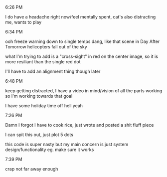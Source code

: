 6:26 PM

I do have a headache right now/feel mentally spent, cat's also distracting me, wants to play

6:34 PM

ooh freeze warning down to single temps dang, like that scene in Day After Tomorrow helicopters fall out of the sky

what I'm trying to add is a "cross-sight" in red on the center image, so it is more resiliant than the single red dot

I'll have to add an alignment thing though later

6:48 PM

keep getting distracted, I have a video in mind/vision of all the parts working so I'm working towards that goal

I have some holiday time off hell yeah

7:26 PM

Damn I forgot I have to cook rice, just wrote and posted a shit fluff piece

I can spit this out, just plot 5 dots

this code is super nasty but my main concern is just system design/functionality eg. make sure it works

7:39 PM

crap not far away enough

